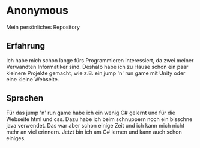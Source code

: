 # Anonymous
Mein persönliches Repository
## Erfahrung
Ich habe mich schon lange fürs Programmieren interessiert, da zwei meiner Verwandten Informatiker sind. Deshalb habe ich zu Hause schon ein paar kleinere Projekte gemacht, wie z.B. ein jump 'n' run game mit Unity oder eine kleine Webseite.

## Sprachen
Für das jump 'n' run game habe ich ein wenig C# gelernt und für die Webseite html und css. Dazu habe ich beim schnuppern noch ein bisschne java verwendet. Das war aber schon einige Zeit und ich kann mich nicht mehr an viel erinnern. Jetzt bin ich am C# lernen und kann auch schon einiges.
